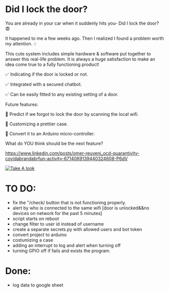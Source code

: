# Did I lock the door?
You are already in your car when it suddenly hits you- Did I lock the door? 😨

It happened to me a few weeks ago.
Then I realized I found a problem worth my attention. 💡

This cute system includes simple hardware & software put together to answer this real-life problem.
It is always a huge satisfaction to make an idea come true to a fully functioning product!

✅ Indicating if the door is locked or not.

✅ Integrated with a secured chatbot.

✅ Can be easily fitted to any existing setting of a door.


Future features:

🥁 Predict if we forgot to lock the door by scanning the local wifi.

🥁 Customizing a prettier case.

🥁 Convert it to an Arduino micro-controller.


What do YOU think should be the next feature?

https://www.linkedin.com/posts/omer-reuveni_ocd-quarantivity-covidabrandabrfun-activity-6714069139440324608-P6dV


[![Take A look](https://i.imgur.com/LvHRftl.png)](https://www.youtube.com/embed/WihCix6GyB4)

# TO DO:

- fix the "/check/ button that is not functioning properly.
- alert by who is connected to the same wifi [door is unlocked&&no devices on network for the past 5 minutes]
- script starts on reboot
- change filter to user id instead of username
- create a separate secrets.py with allowed users and bot token
- convert project to arduino
- costumizing a case
- adding an interrupt to log and alert when turning off
- turning GPIO off if fails and exists the program.

# Done:
- log data to google sheet
